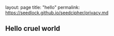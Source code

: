 layout: page
title: "hello"
permalink: https://seedlock.github.io/seedcipher/privacy.md




## Hello cruel world
